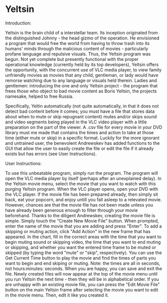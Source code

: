 # Yeltsin

Introduction:

  Yeltsin is the brain child of a interstellar team. Its inception originated from the distinguished Johnny - the head gizmo of the operation. He envisioned a program that
would free the world from having to throw trash into its humans' minds through the malicious content of movies - particularly profane language and repulsive visuals. 
Thus, the Yeltsin program was begun. Not yet complete but presently functional with the proper operational knowledge (currently held by its top developers), Yeltsin 
offers the opportunity, with the concurrent use of VLC media player, to view family unfriendly movies as movies that any child, gentleman, or lady would have remorse
watching due to any language or visuals held therein. Ladies and gentlemen: introducing the one and only Yeltsin project - the program that frees those who object to
bad movie content as Boris Yeltsin, the projects namesake, helped to free Russia.

   Specifically, Yeltin automatically (not quite automatically, in that it does not detect bad content before it comes; you must have a file that stores data about when
to mute or skip repugnant content) mutes and/or skips sound and video segments being played in the VLC video player with a little preparation on the part of the viewer.
A .csv file for every movie in your DVD library must me made that contains the times and action to take at those time (either mute or skip) in a specific format. Luckily
for the more ignorant and untrained user, the benevolent Andrewskev has added functions to the GUI that allow the user to easily create the file or edit the file if it 
already exists but has errors (see User Instructions).



User Instructions:

  To use this unbeatable program, simply run the program. The program will open the VLC media player by itself (perhaps after an unexplained delay). In the Yeltsin movie
menu, select the movie that you want to watch with this purging Yeltsin program. When the VLC player opens, open your DVD with the VLC player. If the movie file has been
prepared already, then simply sit back, eat your popcorn, and enjoy untill you fall asleep to a relevated movie. However, chances are that the movie file has not been
made unless you have already been generous enough to filter through your movie beforehand. Thanks to the diligent Andrewskev, creating the movie file is simple. Simply
touch the "Create New Movie File" button. When prompted, enter the name of the movie that you are adding and press "Enter". To add a skipping or muting action, click "Add
Action" in the new frame that has appeared. In the chart, fill in the correct areas with the time that you want to begin muting sound or skipping video, the time that you
want to end muting or skipping, and whether you want the entered time frame to be muted or skipped (by typing the word "mute" or "skip", respectively). You can use the 
Get Current Time button to play the movie and find the times of parts you want to begin and end skiping or muting. Note: the times are all in seconds, not hours:minutes:
seconds. When you are happy, you can save and exit the file. Newly created files will now appear at the top of the movie menu until you run Yeltsin the next time - then
they will be in alphabetical order. If you are unhappy with an existing movie file, you can press the "Edit Movie File" button on the main Yeltsin frame after selecting
the movie you want to edit in the movie menu. Then, edit it like you created it.
